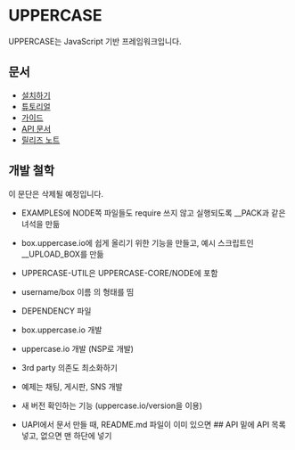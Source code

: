 # UPPERCASE
UPPERCASE는 JavaScript 기반 프레임워크입니다.

## 문서
* [설치하기](DOC/INSTALL.md)
* [튜토리얼](DOC/INSTALL.md)
* [가이드](DOC/GUIDE.md)
* [API 문서](API/README.md)
* [릴리즈 노트](DOC/RELEASES.md)

## 개발 철학
이 문단은 삭제될 예정입니다.
* EXAMPLES에 NODE쪽 파일들도 require 쓰지 않고 실행되도록 __PACK과 같은 녀석을 만듦
* box.uppercase.io에 쉽게 올리기 위한 기능을 만들고, 예시 스크립트인 __UPLOAD_BOX를 만듦
* UPPERCASE-UTIL은 UPPERCASE-CORE/NODE에 포함
* username/box 이름 의 형태를 띰
* DEPENDENCY 파일
* box.uppercase.io 개발
* uppercase.io 개발 (NSP로 개발)
* 3rd party 의존도 최소화하기
* 예제는 채팅, 게시판, SNS 개발
* 새 버전 확인하는 기능 (uppercase.io/version을 이용)

* UAPI에서 문서 만들 때, README.md 파일이 이미 있으면 ## API 밑에 API 목록 넣고, 없으면 맨 하단에 넣기